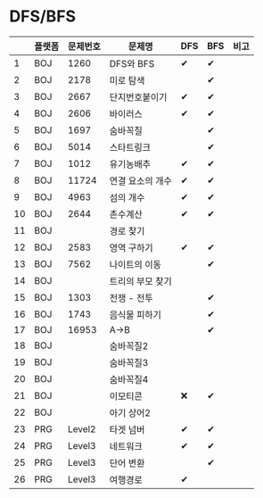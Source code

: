 # DFS/BFS

| |플랫폼|문제번호|문제명|DFS|BFS|비고|
|----|---|---|---|---|---|---|
|1|BOJ|1260|DFS와 BFS|✔|✔|
|2|BOJ|2178|미로 탐색||✔|
|3|BOJ|2667|단지번호붙이기|✔|✔|
|4|BOJ|2606|바이러스|✔|✔|
|5|BOJ|1697|숨바꼭질||✔|
|6|BOJ|5014|스타트링크||✔|
|7|BOJ|1012|유기농배추|✔|✔|
|8|BOJ|11724|연결 요소의 개수|✔|✔|
|9|BOJ|4963|섬의 개수|✔|✔|
|10|BOJ|2644|촌수계산|✔|✔|
|11|BOJ||경로 찾기|||
|12|BOJ|2583|영역 구하기|✔|✔|
|13|BOJ|7562|나이트의 이동||✔|
|14|BOJ||트리의 부모 찾기|||
|15|BOJ|1303|전쟁 - 전투||✔|
|16|BOJ|1743|음식물 피하기||✔|
|17|BOJ|16953|A->B||✔|
|18|BOJ||숨바꼭질2|||
|19|BOJ||숨바꼭질3|||
|20|BOJ||숨바꼭질4|||
|21|BOJ||이모티콘|❌|✔|
|22|BOJ||아기 상어2|||
|23|PRG|Level2|타겟 넘버|✔|✔|
|24|PRG|Level3|네트워크|✔|✔|
|25|PRG|Level3|단어 변환||✔|
|26|PRG|Level3|여행경로|✔||
